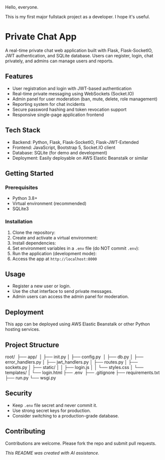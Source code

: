Hello, everyone.

This is my first major fullstack project as a developer.
I hope it's useful.

# Private Chat App

A real-time private chat web application built with Flask, Flask-SocketIO, JWT authentication, and SQLite database. Users can register, login, chat privately, and admins can manage users and reports.

## Features

- User registration and login with JWT-based authentication
- Real-time private messaging using WebSockets (Socket.IO)
- Admin panel for user moderation (ban, mute, delete, role management)
- Reporting system for chat incidents
- Secure password hashing and token revocation support
- Responsive single-page application frontend

## Tech Stack

- Backend: Python, Flask, Flask-SocketIO, Flask-JWT-Extended
- Frontend: JavaScript, Bootstrap 5, Socket.IO client
- Database: SQLite (for demo and development)
- Deployment: Easily deployable on AWS Elastic Beanstalk or similar

## Getting Started

### Prerequisites

- Python 3.8+
- Virtual environment (recommended)
- SQLite3

### Installation

1. Clone the repository:
2. Create and activate a virtual environment:
3. Install dependencies:
4. Set environment variables in a `.env` file (do NOT commit `.env`):
5. Run the application (development mode):
6. Access the app at `http://localhost:8000`

## Usage

- Register a new user or login.
- Use the chat interface to send private messages.
- Admin users can access the admin panel for moderation.

## Deployment

This app can be deployed using AWS Elastic Beanstalk or other Python hosting services.

## Project Structure

root/ 
├── app/ 
│   ├── init.py
│   ├── config.py 
│   ├── db.py
│   ├── error_handlers.py
│   ├── jwt_handlers.py
│   ├── routes.py
│   ├── sockets.py
│   ├── static/
│   │   ├── login.js
│   │   └── styles.css
│   └── templates/
│       └── login.html
├── .env 
├── .gitignore
├── requirements.txt
├── run.py
└── wsgi.py


## Security

- Keep `.env` file secret and never commit it.
- Use strong secret keys for production.
- Consider switching to a production-grade database.

## Contributing

Contributions are welcome. Please fork the repo and submit pull requests.

*This README was created with AI assistance.*
